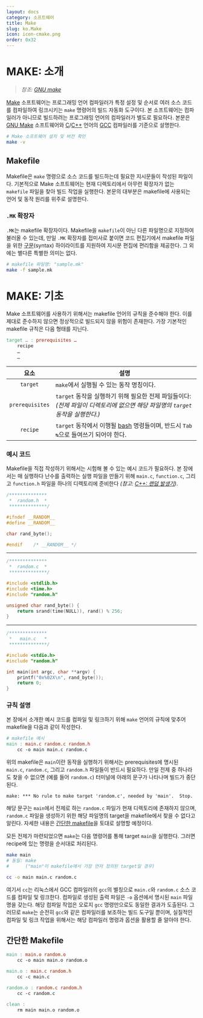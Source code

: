 ```yaml
---
layout: docs
category: 소프트웨어
title: Make
slug: ko.Make
icon: icon-cmake.png
order: 0x32
---
```

# MAKE: 소개
> *참조: [GNU make](https://www.gnu.org/software/make/manual/make.html)*

[Make](https://ko.wikipedia.org/wiki/Make_(소프트웨어)) 소프트웨어는 프로그래밍 언어 컴파일러가 특정 설정 및 순서로 여러 소스 코드를 컴파일하여 링크시키는 `make` 명령어의 빌드 자동화 도구이다. 본 소프트웨어는 컴파일러가 아니므로 빌드하려는 프로그래밍 언어의 컴파일러가 별도로 필요하다. 본문은 [GNU Make](https://www.gnu.org/software/make/) 소프트웨어와 [C](/docs/ko.C)/[C++](/docs/ko.Cpp) 언어의 [GCC](https://ko.wikipedia.org/wiki/GNU_컴파일러_모음) 컴파일러를 기준으로 설명한다.

```bash
# Make 소프트웨어 설치 및 버전 확인
make -v
```

## Makefile
Makefile은 `make` 명령으로 소스 코드를 빌드하는데 필요한 지시문들이 작성된 파일이다. 기본적으로 Make 소프트웨어는 현재 디렉토리에서 아무런 확장자가 없는 `makefile` 파일을 찾아 빌드 작업을 실행한다. 본문의 대부분은 makefile에 사용되는 언어 및 동작 원리를 위주로 설명한다.

### `.MK` 확장자
`.MK`는 makefile 확장자이다. Makefile을 `makefile`이 아닌 다른 파일명으로 지정하여 불러올 수 있는데, 만일 `.MK` 확장자를 접미사로 붙이면 코드 편집기에서 makefile 파일을 위한 [구문](https://ko.wikipedia.org/wiki/구문_(프로그래밍_언어))(syntax) 하이라이트를 지원하여 지시문 편집에 편리함을 제공한다. 그 외에는 별다른 특별한 의미는 없다.

```bash
# makefile 파일명: "sample.mk"
make -f sample.mk
```

# MAKE: 기초
Make 소프트웨어를 사용하기 위해서는 makefile 언어의 규칙을 준수해야 한다. 이를 제대로 준수하지 않으면 정상적으로 빌드되지 않을 위험이 존재한다. 가장 기본적인 makefile 규칙은 다음 형태를 지닌다.

```makefile
target … : prerequisites …
	recipe
	…
	…
```

| 요소              | 설명                                             |
|:---------------:|------------------------------------------------|
| `target`        | `make`에서 실행될 수 있는 동작 명칭이다.                    |
| `prerequisites` | `target` 동작을 실행하기 위해 필요한 전제 파일들이다:<br/>*(전제 파일이 디렉토리에 없으면 해당 파일명의 `target` 동작을 실행한다.)*    |
| `recipe`        | `target` 동작에서 이행될 [bash](https://ko.wikipedia.org/wiki/배시_(유닉스_셸)) 명령들이며, 반드시 `Tab ↹`으로 들여쓰기 되어야 한다.     |

### 예시 코드
Makefile을 직접 작성하기 위해서는 시험해 볼 수 있는 예시 코드가 필요하다. 본 장에서는 매 실행하다 난수를 출력하는 실행 파일을 만들기 위해 `main.c`, `function.c`, 그리고 `function.h` 파일을 하나의 디렉토리에 준비한다 *(참고: [C++: 랜덤 발생기](/docs/ko.Cpp#c-랜덤-발생기))*.

```c
/**************
 *  random.h  *
 **************/

#ifndef __RANDOM__
#define __RANDOM__

char rand_byte();

#endif    /* __RANDOM__ */
```
----
```c
/**************
 *  random.c  *
 **************/

#include <stdlib.h>
#include <time.h>
#include "random.h"

unsigned char rand_byte() {
    return srand(time(NULL)), rand() % 256;
}
```
----
```c
/**************
 *   main.c   *
 **************/

#include <stdio.h>
#include "random.h"

int main(int argc, char **argv) {
    printf("0x%02X\n", rand_byte());
    return 0;
}
```

### 규칙 설명
본 장에서 소개한 예시 코드를 컴파일 및 링크하기 위해 `make` 언어의 규칙에 맞추어 makefile을 다음과 같이 작성한다.

```makefile
# makefile 예시
main : main.c random.c random.h
	cc -o main main.c random.c
```

위의 makefile은 `main`이란 동작을 실행하기 위해서는 prerequisites에 명시된 `main.c`, `random.c`, 그리고 `random.h` 파일들이 반드시 필요하다. 만일 전제 중 하나라도 찾을 수 없으면 (예를 들어 `random.c`) 터미널에 아래의 문구가 나타나며 빌드가 중단된다.

```
make: *** No rule to make target 'random.c', needed by 'main'.  Stop.
```

해당 문구는 `main`에서 전제로 하는 `random.c` 파일가 현재 디렉토리에 존재하지 않으며, `random.c` 파일을 생성하기 위한 해당 파일명의 target을 makefile에서 찾을 수 없다고 알린다. 자세한 내용은 [간단한 makefile](#간단한-makefile)을 토대로 설명할 예정이다.

모든 전제가 마련되었으면 `make`는 다음 명령어를 통해 target `main`을 실행한다. 그러면 recipe에 있는 명령을 순서대로 처리된다.

```bash
make main
# 동일: make
#      ("main"이 makefile에서 가장 먼저 정의된 target일 경우)
```
```bash
cc -o main main.c random.c
```

여기서 `cc`는 리눅스에서 GCC 컴파일러의 `gcc`의 별칭으로 `main.c`와 `random.c` 소스 코드를 컴파일 및 링크한다. 컴파일로 생성된 출력 파일은 `-o` 옵션에서 명시된 `main` 파일명을 갖는다. 해당 컴파일 작업은 오로지 `gcc` 명령만으로도 동일한 결과가 도출된다. 그러므로 `make`는 순전히 `gcc`와 같은 컴파일러를 보조하는 빌드 도구일 뿐이며, 실질적인 컴파일 및 링크 작업을 위해서는 해당 컴파일러 명령과 옵션을 활용할 줄 알아야 한다.

## 간단한 Makefile

```makefile
main : main.o random.o
	cc -o main main.o random.o

main.o : main.c random.h
	cc -c main.c

random.o : random.c random.h
	cc -c random.c

clean : 
	rm main main.o random.o
```

